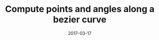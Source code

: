 ---
url: https://bl.ocks.org/pbeshai/72c446033a98f99ce1e1371c6eee9644
title: Compute points and angles along a bezier curve
description: Given the end points and control points along a bezier curve, get any point and any angle along the curve. Uses d3.
date: 2017-03-17
banner: ./images/banner.png
---